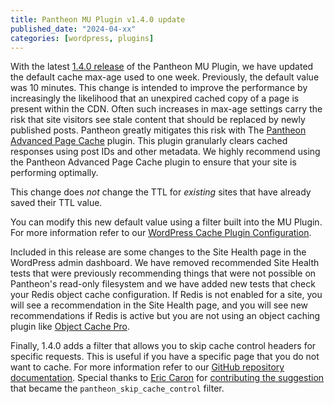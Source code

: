 ```yaml
---
title: Pantheon MU Plugin v1.4.0 update
published_date: "2024-04-xx"
categories: [wordpress, plugins]
---
```


With the latest [1.4.0 release](https://github.com/pantheon-systems/pantheon-mu-plugin/releases) of the Pantheon MU Plugin, we have updated the default cache max-age used to one week. Previously, the default value was 10 minutes. This change is intended to improve the performance by increasingly the likelihood that an unexpired cached copy of a page is present within the CDN. Often such increases in max-age settings carry the risk that site visitors see stale content that should be replaced by newly published posts. Pantheon greatly mitigates this risk with The [Pantheon Advanced Page Cache](https://wordpress.org/plugins/pantheon-advanced-page-cache) plugin. This plugin granularly clears cached responses using post IDs and other metadata. We highly recommend using the Pantheon Advanced Page Cache plugin to ensure that your site is performing optimally.

This change does _not_ change the TTL for _existing_ sites that have already saved their TTL value.

You can modify this new default value using a filter built into the MU Plugin. For more information refer to our [WordPress Cache Plugin Configuration](/guides/wordpress-configurations/wordpress-cache-plugin#override-the-default-ttl).

Included in this release are some changes to the Site Health page in the WordPress admin dashboard. We have removed recommended Site Health tests that were previously recommending things that were not possible on Pantheon's read-only filesystem and we have added new tests that check your Redis object cache configuration. If Redis is not enabled for a site, you will see a recommendation in the Site Health page, and you will see new recommendations if Redis is active but you are not using an object caching plugin like [Object Cache Pro](/object-cache/wordpress).

Finally, 1.4.0 adds a filter that allows you to skip cache control headers for specific requests. This is useful if you have a specific page that you do not want to cache. For more information refer to our [GitHub repository documentation](https://github.com/pantheon-systems/pantheon-mu-plugin?tab=readme-ov-file#hooks). Special thanks to [Eric Caron](https://github.com/ecaron) for [contributing the suggestion](https://github.com/pantheon-systems/pantheon-mu-plugin/issues/37) that became the `pantheon_skip_cache_control` filter.